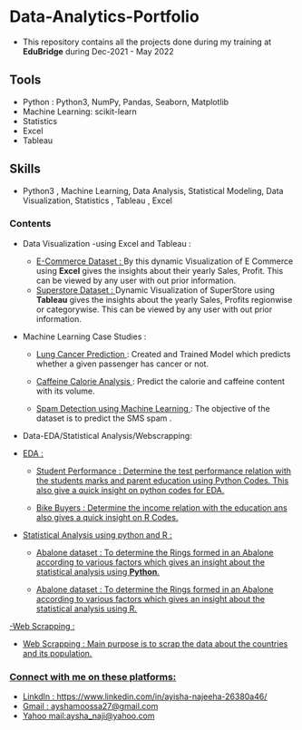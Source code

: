 # **Data-Analytics-Portfolio**
* This repository contains all the projects done during my training at **EduBridge** during Dec-2021 - May 2022

## Tools 
* Python : Python3, NumPy, Pandas, Seaborn, Matplotlib
* Machine Learning: scikit-learn
* Statistics
* Excel
* Tableau

## Skills 
* Python3 , Machine Learning, Data Analysis, Statistical Modeling, Data Visualization, Statistics , Tableau , Excel

### Contents 


* Data Visualization -using Excel and Tableau :

    - <a href="https://github.com/ayshanaji/Data-Analytics-Portfolio-EduBridge/tree/main/Projects/E-commerce%20Dashboard"> E-Commerce Dataset : </a> By this dynamic Visualization of E Commerce using <b>Excel</b> gives the insights about their yearly Sales, Profit. This can be viewed by any user with out prior information. 
    - <a href="https://github.com/ayshanaji/Data-Analytics-Portfolio-EduBridge/tree/main/Projects/Superstore-Tableau%20Dashboard"> Superstore Dataset : </a> Dynamic Visualization of SuperStore using <b>Tableau</b> gives the insights about the yearly Sales, Profits regionwise or categorywise. This can be viewed by any user with out prior information. 
  
* Machine Learning Case Studies :

   * <a href="https://github.com/ayshanaji/Data-Analytics-Portfolio-EduBridge/tree/main/Projects/Lung%20cancer%20Prediction-ML%20approach"> Lung Cancer Prediction </a> : 
Created and Trained  Model which predicts whether a given passenger has cancer or not. 
      
   * <a href="https://github.com/ayshanaji/Data-Analytics-Portfolio-EduBridge/tree/main/Projects/Caffeine-Calorie%20-%20An%20unsupervised%20ML%20approach"> Caffeine Calorie Analysis </a> :
Predict the calorie and caffeine content with its volume.
   
  

   * <a href="https://github.com/ayshanaji/Data-Analytics-Portfolio-EduBridge/tree/main/Projects/SMS%20Spam%20Detection"> Spam Detection using Machine Learning </a> : The objective of the dataset is to predict the SMS spam .
      
    
- Data-EDA/Statistical Analysis/Webscrapping:
  
- <u>EDA<u> :

   * <a href="https://github.com/ayshanaji/Data-Analytics-Portfolio-EduBridge/tree/main/Projects/Students%20Performance-EDA"> Student Performance </a> : 
               Determine the test performance relation with the students marks and parent education using Python Codes. This also give a quick insight on python codes for EDA. 
      
   * <a href="https://github.com/ayshanaji/Data-Analytics-Portfolio-EduBridge/tree/main/Projects/Bike%20Buyers%20-R%20-EDA"> Bike Buyers </a>: 
               Determine the income relation with the education ans also gives a quick insight on R Codes.
- <u>Statistical Analysis using python and R<u> :    
   * <a href="https://github.com/ayshanaji/Data-Analytics-Portfolio-EduBridge/blob/main/Projects/Statistical%20Analysis-R%20and%20Python/Abalone%20Dataset%20-%20Statistical%20Analysis%20on%20Python.ipynb"> Abalone dataset </a>: 
        To determine the Rings formed in an Abalone according to various factors which gives an insight about the statistical analysis using <b>Python</b>.
     
   * <a href="https://github.com/ayshanaji/Data-Analytics-Portfolio-EduBridge/blob/main/Projects/Statistical%20Analysis-R%20and%20Python/Abalone%20Dataset-Statistical%20Analysis%20on%20R.ipynb"> Abalone dataset </a> : 
               To determine the Rings formed in an Abalone according to various factors which gives an insight about the statistical analysis using R.
 
-<u>Web Scrapping<u> : 

   * <a href="https://github.com/ayshanaji/Data-Analytics-Portfolio-EduBridge/tree/main/Projects/Wikipedia-WebScraping"> Web Scrapping </a> : 
    Main purpose is to scrap the data about the countries and its population.
    

    
    
### Connect with me on these platforms:
* LinkdIn : https://www.linkedin.com/in/ayisha-najeeha-26380a46/
* Gmail : ayshamoossa27@gmail.com 
* Yahoo mail:aysha_naji@yahoo.com

